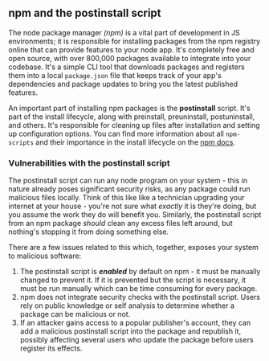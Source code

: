 ## npm and the postinstall script

The node package manager *(npm)* is a vital part of development in JS environments; it is responsible for installing packages from the npm registry online that can provide features to your node app. It's completely free and open source, with over 800,000 packages available to integrate into your codebase. It's a simple CLI tool that downloads packages and registers them into a local `package.json` file that keeps track of your app's dependencies and package updates to bring you the latest published features. 

An important part of installing npm packages is the **postinstall** script. It's part of the install lifecycle, along with preinstall, preuninstall, postuninstall, and others. It's responsible for cleaning up files after installation and setting up configuration options. You can find more information about all `npm-scripts` and their importance in the install lifecycle on the [npm docs](https://docs.npmjs.com/misc/scripts). 

### Vulnerabilities with the postinstall script

The postinstall script can run any node program on your system - this in nature already poses significant security risks, as any package could run malicious files locally. Think of this like like a technician upgrading your internet at your house - you're not sure what *exactly* it is they're doing, but you assume the work they do will benefit you. Similarly, the postinstall script from an npm package *should* clean any excess files left around, but nothing's stopping it from doing something else.

There are a few issues related to this which, together, exposes your system to malicious software:

1. The postinstall script is ***enabled*** by default on npm - it must be manually changed to prevent it. If it is prevented but the script is necessary, it must be run manually which can be time consuming for every package.
2. npm does not integrate security checks with the postinstall script. Users rely on public knowledge or self analysis to determine whether a package can be malicious or not.
3. If an attacker gains access to a popular publisher's account, they can add a malicious postinstall script into the package and republish it, possibly affecting several users who update the package before users register its effects.